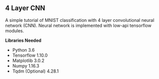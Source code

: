 ## 4 Layer CNN
A simple tutorial of MNIST classification with 4 layer convolutional neural network (CNN). Neural network is implemented with low-api tensorflow modules.

**Libraries Needed**

- Python		3.6
- Tensorflow 		1.10.0
- Matplotlib 		3.0.2
- Numpy			1.16.3
- Tqdm (Optional) 	4.28.1

